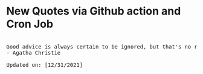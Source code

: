 # New Quotes via Github action and Cron Job

<pre>
<!-- #quote -->
Good advice is always certain to be ignored, but that's no reason not to give it.
- Agatha Christie

Updated on: [12/31/2021]
<!-- #quoteEnd -->
</pre>
